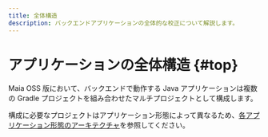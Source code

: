 ```yaml
---
title: 全体構造
description: バックエンドアプリケーションの全体的な校正について解説します。
---
```


# アプリケーションの全体構造 {#top}

Maia OSS 版において、バックエンドで動作する Java アプリケーションは複数の Gradle プロジェクトを組み合わせたマルチプロジェクトとして構成します。

構成に必要なプロジェクトはアプリケーション形態によって異なるため、[各アプリケーション形態のアーキテクチャ](../../../app-architecture/index.md)を参照してください。
